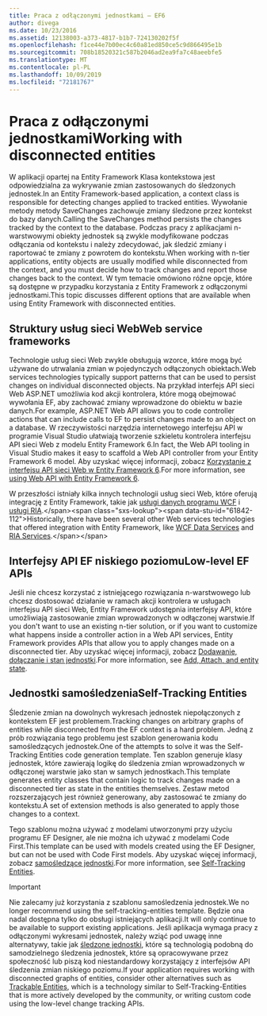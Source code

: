 ```yaml
---
title: Praca z odłączonymi jednostkami — EF6
author: divega
ms.date: 10/23/2016
ms.assetid: 12138003-a373-4817-b1b7-724130202f5f
ms.openlocfilehash: f1ce44e7b00ec4c60a81ed850ce5c9d866495e1b
ms.sourcegitcommit: 708b18520321c587b2046ad2ea9fa7c48aeebfe5
ms.translationtype: MT
ms.contentlocale: pl-PL
ms.lasthandoff: 10/09/2019
ms.locfileid: "72181767"
---
```

# <a name="working-with-disconnected-entities"></a><span data-ttu-id="61842-102">Praca z odłączonymi jednostkami</span><span class="sxs-lookup"><span data-stu-id="61842-102">Working with disconnected entities</span></span>
<span data-ttu-id="61842-103">W aplikacji opartej na Entity Framework Klasa kontekstowa jest odpowiedzialna za wykrywanie zmian zastosowanych do śledzonych jednostek.</span><span class="sxs-lookup"><span data-stu-id="61842-103">In an Entity Framework-based application, a context class is responsible for detecting changes applied to tracked entities.</span></span> <span data-ttu-id="61842-104">Wywołanie metody metody SaveChanges zachowuje zmiany śledzone przez kontekst do bazy danych.</span><span class="sxs-lookup"><span data-stu-id="61842-104">Calling the SaveChanges method persists the changes tracked by the context to the database.</span></span> <span data-ttu-id="61842-105">Podczas pracy z aplikacjami n-warstwowymi obiekty jednostek są zwykle modyfikowane podczas odłączania od kontekstu i należy zdecydować, jak śledzić zmiany i raportować te zmiany z powrotem do kontekstu.</span><span class="sxs-lookup"><span data-stu-id="61842-105">When working with n-tier applications, entity objects are usually modified while disconnected from the context, and you must decide how to track changes and report those changes back to the context.</span></span> <span data-ttu-id="61842-106">W tym temacie omówiono różne opcje, które są dostępne w przypadku korzystania z Entity Framework z odłączonymi jednostkami.</span><span class="sxs-lookup"><span data-stu-id="61842-106">This topic discusses different options that are available when using Entity Framework with disconnected entities.</span></span>   

## <a name="web-service-frameworks"></a><span data-ttu-id="61842-107">Struktury usług sieci Web</span><span class="sxs-lookup"><span data-stu-id="61842-107">Web service frameworks</span></span>

<span data-ttu-id="61842-108">Technologie usług sieci Web zwykle obsługują wzorce, które mogą być używane do utrwalania zmian w pojedynczych odłączonych obiektach.</span><span class="sxs-lookup"><span data-stu-id="61842-108">Web services technologies typically support patterns that can be used to persist changes on individual disconnected objects.</span></span> <span data-ttu-id="61842-109">Na przykład interfejs API sieci Web ASP.NET umożliwia kod akcji kontrolera, które mogą obejmować wywołania EF, aby zachować zmiany wprowadzone do obiektu w bazie danych.</span><span class="sxs-lookup"><span data-stu-id="61842-109">For example, ASP.NET Web API allows you to code controller actions that can include calls to EF to persist changes made to an object on a database.</span></span> <span data-ttu-id="61842-110">W rzeczywistości narzędzia internetowego interfejsu API w programie Visual Studio ułatwiają tworzenie szkieletu kontrolera interfejsu API sieci Web z modelu Entity Framework 6.</span><span class="sxs-lookup"><span data-stu-id="61842-110">In fact, the Web API tooling in Visual Studio makes it easy to scaffold a Web API controller from your Entity Framework 6 model.</span></span> <span data-ttu-id="61842-111">Aby uzyskać więcej informacji, zobacz [Korzystanie z interfejsu API sieci Web w Entity Framework 6](https://docs.microsoft.com/aspnet/web-api/overview/data/using-web-api-with-entity-framework/).</span><span class="sxs-lookup"><span data-stu-id="61842-111">For more information, see [using Web API with Entity Framework 6](https://docs.microsoft.com/aspnet/web-api/overview/data/using-web-api-with-entity-framework/).</span></span>   

<span data-ttu-id="61842-112">W przeszłości istniały kilka innych technologii usług sieci Web, które oferują integrację z Entity Framework, takie jak [usługi danych programu WCF](https://docs.microsoft.com/dotnet/framework/data/wcf/create-a-data-service-using-an-adonet-ef-data-wcf) i [usługi RIA](https://docs.microsoft.com/previous-versions/dotnet/wcf-ria/ee707344(v=vs.91)).</span><span class="sxs-lookup"><span data-stu-id="61842-112">Historically, there have been several other Web services technologies that offered integration with Entity Framework, like [WCF Data Services](https://docs.microsoft.com/dotnet/framework/data/wcf/create-a-data-service-using-an-adonet-ef-data-wcf) and [RIA Services](https://docs.microsoft.com/previous-versions/dotnet/wcf-ria/ee707344(v=vs.91)).</span></span>

## <a name="low-level-ef-apis"></a><span data-ttu-id="61842-113">Interfejsy API EF niskiego poziomu</span><span class="sxs-lookup"><span data-stu-id="61842-113">Low-level EF APIs</span></span>

<span data-ttu-id="61842-114">Jeśli nie chcesz korzystać z istniejącego rozwiązania n-warstwowego lub chcesz dostosować działanie w ramach akcji kontrolera w usługach interfejsu API sieci Web, Entity Framework udostępnia interfejsy API, które umożliwiają zastosowanie zmian wprowadzonych w odłączonej warstwie.</span><span class="sxs-lookup"><span data-stu-id="61842-114">If you don't want to use an existing n-tier solution, or if you want to customize what happens inside a controller action in a Web API services, Entity Framework provides APIs that allow you to apply changes made on a disconnected tier.</span></span> <span data-ttu-id="61842-115">Aby uzyskać więcej informacji, zobacz [Dodawanie, dołączanie i stan jednostki](~/ef6/saving/change-tracking/entity-state.md).</span><span class="sxs-lookup"><span data-stu-id="61842-115">For more information, see [Add, Attach, and entity state](~/ef6/saving/change-tracking/entity-state.md).</span></span>  

## <a name="self-tracking-entities"></a><span data-ttu-id="61842-116">Jednostki samośledzenia</span><span class="sxs-lookup"><span data-stu-id="61842-116">Self-Tracking Entities</span></span>  

<span data-ttu-id="61842-117">Śledzenie zmian na dowolnych wykresach jednostek niepołączonych z kontekstem EF jest problemem.</span><span class="sxs-lookup"><span data-stu-id="61842-117">Tracking changes on arbitrary graphs of entities while disconnected from the EF context is a hard problem.</span></span> <span data-ttu-id="61842-118">Jedną z prób rozwiązania tego problemu jest szablon generowania kodu samośledzących jednostek.</span><span class="sxs-lookup"><span data-stu-id="61842-118">One of the attempts to solve it was the Self-Tracking Entities code generation template.</span></span> <span data-ttu-id="61842-119">Ten szablon generuje klasy jednostek, które zawierają logikę do śledzenia zmian wprowadzonych w odłączonej warstwie jako stan w samych jednostkach.</span><span class="sxs-lookup"><span data-stu-id="61842-119">This template generates entity classes that contain logic to track changes made on a disconnected tier as state in the entities themselves.</span></span> <span data-ttu-id="61842-120">Zestaw metod rozszerzających jest również generowany, aby zastosować te zmiany do kontekstu.</span><span class="sxs-lookup"><span data-stu-id="61842-120">A set of extension methods is also generated to apply those changes to a context.</span></span>

<span data-ttu-id="61842-121">Tego szablonu można używać z modelami utworzonymi przy użyciu programu EF Designer, ale nie można ich używać z modelami Code First.</span><span class="sxs-lookup"><span data-stu-id="61842-121">This template can be used with models created using the EF Designer, but can not be used with Code First models.</span></span> <span data-ttu-id="61842-122">Aby uzyskać więcej informacji, zobacz [samośledzące jednostki](self-tracking-entities/index.md).</span><span class="sxs-lookup"><span data-stu-id="61842-122">For more information, see [Self-Tracking Entities](self-tracking-entities/index.md).</span></span>  

> [!IMPORTANT]
> <span data-ttu-id="61842-123">Nie zalecamy już korzystania z szablonu samośledzenia jednostek.</span><span class="sxs-lookup"><span data-stu-id="61842-123">We no longer recommend using the self-tracking-entities template.</span></span> <span data-ttu-id="61842-124">Będzie ona nadal dostępna tylko do obsługi istniejących aplikacji.</span><span class="sxs-lookup"><span data-stu-id="61842-124">It will only continue to be available to support existing applications.</span></span> <span data-ttu-id="61842-125">Jeśli aplikacja wymaga pracy z odłączonymi wykresami jednostek, należy wziąć pod uwagę inne alternatywy, takie jak [śledzone jednostki](https://trackableentities.github.io/), które są technologią podobną do samodzielnego śledzenia jednostek, które są opracowywane przez społeczność lub piszą kod niestandardowy korzystający z interfejsów API śledzenia zmian niskiego poziomu.</span><span class="sxs-lookup"><span data-stu-id="61842-125">If your application requires working with disconnected graphs of entities, consider other alternatives such as [Trackable Entities](https://trackableentities.github.io/), which is a technology similar to Self-Tracking-Entities that is more actively developed by the community, or writing custom code using the low-level change tracking APIs.</span></span>
